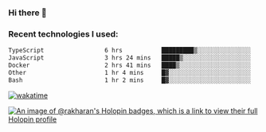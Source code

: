 ### Hi there 👋

### Recent technologies I used:
<!--START_SECTION:waka-->

```txt
TypeScript                 6 hrs           █████████▒░░░░░░░░░░░░░░░   37.43 %
JavaScript                 3 hrs 24 mins   █████▒░░░░░░░░░░░░░░░░░░░   21.25 %
Docker                     2 hrs 41 mins   ████▒░░░░░░░░░░░░░░░░░░░░   16.73 %
Other                      1 hr 4 mins     █▓░░░░░░░░░░░░░░░░░░░░░░░   06.74 %
Bash                       1 hr 2 mins     █▓░░░░░░░░░░░░░░░░░░░░░░░   06.47 %
```

<!--END_SECTION:waka-->
[![wakatime](https://wakatime.com/badge/user/fe50d444-0cee-4d14-a0b3-b9e8509eb4d0.svg)](https://wakatime.com/@fe50d444-0cee-4d14-a0b3-b9e8509eb4d0)

[![An image of @rakharan's Holopin badges, which is a link to view their full Holopin profile](https://holopin.me/rakharan)](https://holopin.io/@rakharan)
